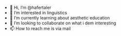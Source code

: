 - 👋 Hi, I’m @hafertaler
- 👀 I’m interested in linguistics
- 🌱 I’m currently learning about aesthetic education  
- 💞️ I’m looking to collaborate on what i dem interesting
- 📫 How to reach me is via mail

<!---
hafertaler/hafertaler is a ✨ special ✨ repository because its `README.md` (this file) appears on your GitHub profile.
You can click the Preview link to take a look at your changes.
--->
